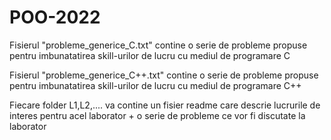 # POO-2022

Fisierul "probleme_generice_C.txt" contine o serie de probleme propuse pentru imbunatatirea skill-urilor de lucru cu mediul de programare C

Fisierul "probleme_generice_C++.txt" contine o serie de probleme propuse pentru imbunatatirea skill-urilor de lucru cu mediul de programare C++

Fiecare folder L1,L2,.... va contine un fisier readme care descrie lucrurile de interes pentru acel laborator + o serie de probleme ce vor fi discutate la laborator


